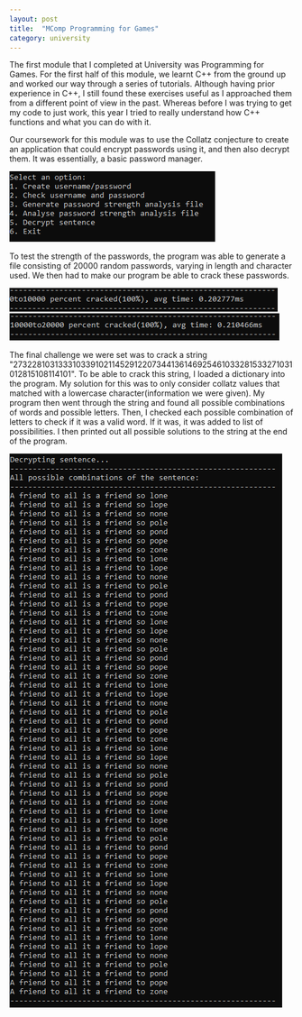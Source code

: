 ```yaml
---
layout: post
title:  "MComp Programming for Games"
category: university
---
```


The first module that I completed at University was Programming for Games. For the first half of this module, we learnt C++ from the ground up and worked our way through a series of tutorials. Although having prior experience in C++, I still found these exercises useful as I approached them from a different point of view in the past. Whereas before I was trying to get my code to just work, this year I tried to really understand how C++ functions and what you can do with it.

Our coursework for this module was to use the Collatz conjecture to create an application that could encrypt passwords using it, and then also decrypt them. It was essentially, a basic password manager.

<img src="/assets/images/programming-for-games/main-menu.png" alt=""/>

To test the strength of the passwords, the program was able to generate a file consisting of 20000 random passwords, varying in length and character used. We then had to make our program be able to crack these passwords.

<img src="/assets/images/programming-for-games/cracked-password.png" alt=""/>
<img src="/assets/images/programming-for-games/cracked-password2.png" alt=""/>

The final challenge we were set was to crack a string "27322810313331033910211452912207344136146925461033281533271031012815108114101". To be able to crack this string, I loaded a dictionary into the program. My solution for this was to only consider collatz values that matched with a lowercase character(information we were given). My program then went through the string and found all possible combinations of words and possible letters. Then, I checked each possible combination of letters to check if it was a valid word. If it was, it was added to list of possibilities. I then printed out all possible solutions to the string at the end of the program.

<img src="/assets/images/programming-for-games/sentence.png" alt=""/>

